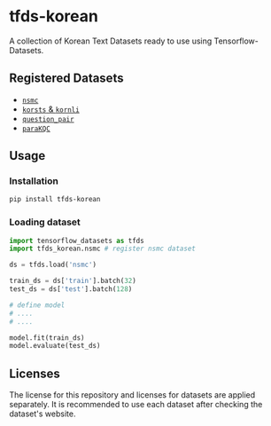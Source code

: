 # tfds-korean

A collection of Korean Text Datasets ready to use using Tensorflow-Datasets.

## Registered Datasets

* [`nsmc`](https://github.com/e9t/nsmc)
* [`korsts` & `kornli`](https://github.com/kakaobrain/KorNLUDatasets)
* [`question_pair`](https://github.com/songys/Question_pair)
* [`paraKQC`](https://github.com/warnikchow/paraKQC)

## Usage

### Installation

```sh
pip install tfds-korean
```

### Loading dataset

```python
import tensorflow_datasets as tfds
import tfds_korean.nsmc # register nsmc dataset

ds = tfds.load('nsmc')

train_ds = ds['train'].batch(32)
test_ds = ds['test'].batch(128)

# define model
# ....
# ....

model.fit(train_ds)
model.evaluate(test_ds)
```

## Licenses

The license for this repository and licenses for datasets are applied separately. It is recommended to use each dataset after checking the dataset's website.
